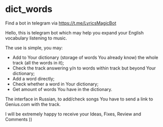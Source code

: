 # dict_words
Find a bot in telegram via https://t.me/LyricsMagicBot

Hello, this is telegram bot which may help you expand your English vocabulary listening to music.

The use is simple, you may:

- Add to Your dictionary (storage of words You already know) the whole track (all the words in it);
- Check the track answering y/n to words within track but beyond Your dictionary;
- Add a word directly;
- Check whether a word in Your dictionary;
- Get amount of words You have in the dictionary.

The interface in Russian, to add/check songs You have to send a link to Genius.com with the track.

I will be extremely happy to receive your Ideas, Fixes, Review and Comments ))
